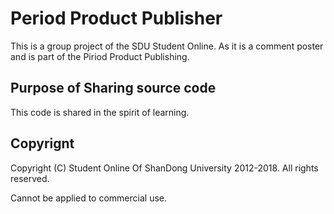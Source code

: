 # Period Product Publisher

This is a group project of the SDU Student Online. As it is a comment poster and is part of the Piriod Product Publishing.

## Purpose of Sharing source code

This code is shared in the spirit of learning.

## Copyrignt

Copyright (C) Student Online Of ShanDong University 2012-2018. All rights reserved.

Cannot be applied to commercial use.
